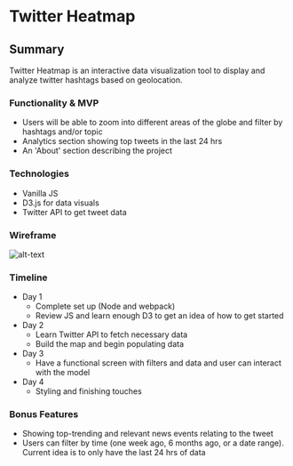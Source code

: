 # Twitter Heatmap

## Summary

Twitter Heatmap is an interactive data visualization tool to display and analyze twitter hashtags based on geolocation.


### Functionality & MVP
* Users will be able to zoom into different areas of the globe and filter by hashtags and/or topic
* Analytics section showing top tweets in the last 24 hrs
* An 'About' section describing the project

### Technologies
* Vanilla JS
* D3.js for data visuals
* Twitter API to get tweet data

### Wireframe
![alt-text](http://res.cloudinary.com/dqhhpt0sj/image/upload/v1512172417/Screen_Shot_2017-12-01_at_3.49.37_PM_x1xkmf.png)

### Timeline
* Day 1
    * Complete set up (Node and webpack)
    * Review JS and learn enough D3 to get an idea of how to get started
* Day 2
    * Learn Twitter API to fetch necessary data
    * Build the map and begin populating data
* Day 3
    * Have a functional screen with filters and data and user can interact with the model
* Day 4
    * Styling and finishing touches

### Bonus Features
* Showing top-trending and relevant news events relating to the tweet
* Users can filter by time (one week ago, 6 months ago, or a date range). Current idea is to only have the last 24 hrs of data

